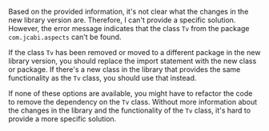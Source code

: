 Based on the provided information, it's not clear what the changes in the new library version are. Therefore, I can't provide a specific solution. However, the error message indicates that the class `Tv` from the package `com.jcabi.aspects` can't be found. 

If the class `Tv` has been removed or moved to a different package in the new library version, you should replace the import statement with the new class or package. If there's a new class in the library that provides the same functionality as the `Tv` class, you should use that instead. 

If none of these options are available, you might have to refactor the code to remove the dependency on the `Tv` class. Without more information about the changes in the library and the functionality of the `Tv` class, it's hard to provide a more specific solution.